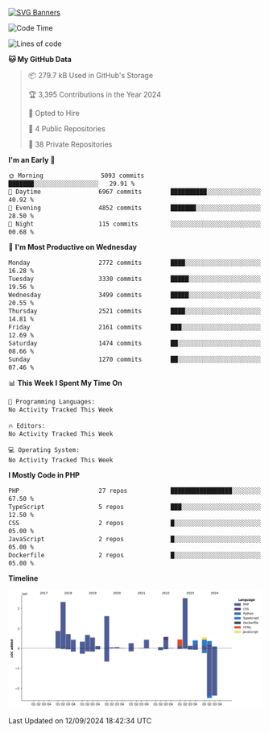 [![SVG Banners](https://svg-banners.vercel.app/api?type=glitch&text1=Gere_Lajos%F0%9F%92%BB&width=800&height=400)](https://github.com/Akshay090/svg-banners)

<!--START_SECTION:waka-->
![Code Time](http://img.shields.io/badge/Code%20Time-1%2C849%20hrs%2034%20mins-blue)

![Lines of code](https://img.shields.io/badge/From%20Hello%20World%20I%27ve%20Written-13.4%20million%20lines%20of%20code-blue)

**🐱 My GitHub Data** 

> 📦 279.7 kB Used in GitHub's Storage 
 > 
> 🏆 3,395 Contributions in the Year 2024
 > 
> 💼 Opted to Hire
 > 
> 📜 4 Public Repositories 
 > 
> 🔑 38 Private Repositories 
 > 
**I'm an Early 🐤** 

```text
🌞 Morning                5093 commits        ███████░░░░░░░░░░░░░░░░░░   29.91 % 
🌆 Daytime                6967 commits        ██████████░░░░░░░░░░░░░░░   40.92 % 
🌃 Evening                4852 commits        ███████░░░░░░░░░░░░░░░░░░   28.50 % 
🌙 Night                  115 commits         ░░░░░░░░░░░░░░░░░░░░░░░░░   00.68 % 
```
📅 **I'm Most Productive on Wednesday** 

```text
Monday                   2772 commits        ████░░░░░░░░░░░░░░░░░░░░░   16.28 % 
Tuesday                  3330 commits        █████░░░░░░░░░░░░░░░░░░░░   19.56 % 
Wednesday                3499 commits        █████░░░░░░░░░░░░░░░░░░░░   20.55 % 
Thursday                 2521 commits        ████░░░░░░░░░░░░░░░░░░░░░   14.81 % 
Friday                   2161 commits        ███░░░░░░░░░░░░░░░░░░░░░░   12.69 % 
Saturday                 1474 commits        ██░░░░░░░░░░░░░░░░░░░░░░░   08.66 % 
Sunday                   1270 commits        ██░░░░░░░░░░░░░░░░░░░░░░░   07.46 % 
```


📊 **This Week I Spent My Time On** 

```text
💬 Programming Languages: 
No Activity Tracked This Week

🔥 Editors: 
No Activity Tracked This Week

💻 Operating System: 
No Activity Tracked This Week
```

**I Mostly Code in PHP** 

```text
PHP                      27 repos            █████████████████░░░░░░░░   67.50 % 
TypeScript               5 repos             ███░░░░░░░░░░░░░░░░░░░░░░   12.50 % 
CSS                      2 repos             █░░░░░░░░░░░░░░░░░░░░░░░░   05.00 % 
JavaScript               2 repos             █░░░░░░░░░░░░░░░░░░░░░░░░   05.00 % 
Dockerfile               2 repos             █░░░░░░░░░░░░░░░░░░░░░░░░   05.00 % 
```



**Timeline**

![Lines of Code chart](https://raw.githubusercontent.com/gere-lajos/gere-lajos/main/assets/bar_graph.png)


 Last Updated on 12/09/2024 18:42:34 UTC
<!--END_SECTION:waka-->
